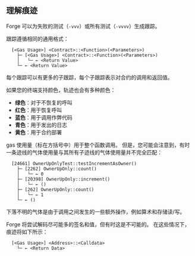 ## 理解痕迹

Forge 可以为失败的测试（`-vvv`）或所有测试（`-vvvv`）生成跟踪。

跟踪遵循相同的通用格式：

```ignore
  [<Gas Usage>] <Contract>::<Function>(<Parameters>)
    ├─ [<Gas Usage>] <Contract>::<Function>(<Parameters>)
    │   └─ ← <Return Value>
    └─ ← <Return Value>
```

每个跟踪可以有更多的子跟踪，每个子跟踪表示对合约的调用和返回值。

如果您的终端支持颜色，轨迹也会有多种颜色：

- **绿色**：对于不恢复的呼叫
- **红色**：用于恢复呼叫
- **蓝色**：用于调用作弊代码
- **青色**：用于发出的日志
- **黄色**：用于合约部署

gas 使用量（标在方括号中）用于整个函数调用。 但是，您可能会注意到，有时一条迹线的气体使用量与其所有子迹线的气体使用量并不完全匹配：

```ignore
  [24661] OwnerUpOnlyTest::testIncrementAsOwner()
    ├─ [2262] OwnerUpOnly::count()
    │   └─ ← 0
    ├─ [20398] OwnerUpOnly::increment()
    │   └─ ← ()
    ├─ [262] OwnerUpOnly::count()
    │   └─ ← 1
    └─ ← ()
```

下落不明的气体是由于调用之间发生的一些额外操作，例如算术和存储读/写。

Forge 将尝试解码尽可能多的签名和值，但有时这是不可能的。 在这些情况下，痕迹将如下所示：

```ignore
  [<Gas Usage>] <Address>::<Calldata>
    └─ ← <Return Data>
```